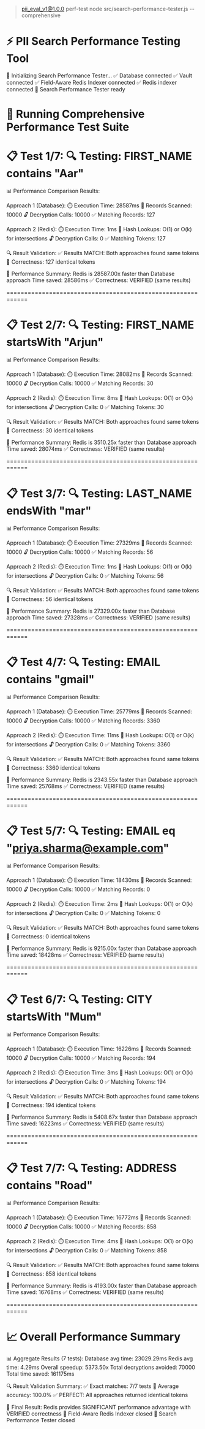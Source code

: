 
> pii_eval_v1@1.0.0 perf-test
> node src/search-performance-tester.js --comprehensive

⚡ PII Search Performance Testing Tool
=====================================

🚀 Initializing Search Performance Tester...
✅ Database connected
✅ Vault connected
✅ Field-Aware Redis Indexer connected
✅ Redis indexer connected
🎯 Search Performance Tester ready

🧪 Running Comprehensive Performance Test Suite
===============================================


📋 Test 1/7:
🔍 Testing: FIRST_NAME contains "Aar"
============================================================

📊 Performance Comparison Results:

Approach 1 (Database):
   ⏱️  Execution Time: 28587ms
   📄 Records Scanned: 10000
   🔓 Decryption Calls: 10000
   ✅ Matching Records: 127

Approach 2 (Redis):
   ⏱️  Execution Time: 1ms
   🔑 Hash Lookups: O(1) or O(k) for intersections
   🔓 Decryption Calls: 0
   ✅ Matching Tokens: 127

🔍 Result Validation:
   ✅ Results MATCH: Both approaches found same tokens
   🎯 Correctness: 127 identical tokens

🚀 Performance Summary:
   Redis is 28587.00x faster than Database approach
   Time saved: 28586ms
   ✅ Correctness: VERIFIED (same results)

============================================================


📋 Test 2/7:
🔍 Testing: FIRST_NAME startsWith "Arjun"
============================================================

📊 Performance Comparison Results:

Approach 1 (Database):
   ⏱️  Execution Time: 28082ms
   📄 Records Scanned: 10000
   🔓 Decryption Calls: 10000
   ✅ Matching Records: 30

Approach 2 (Redis):
   ⏱️  Execution Time: 8ms
   🔑 Hash Lookups: O(1) or O(k) for intersections
   🔓 Decryption Calls: 0
   ✅ Matching Tokens: 30

🔍 Result Validation:
   ✅ Results MATCH: Both approaches found same tokens
   🎯 Correctness: 30 identical tokens

🚀 Performance Summary:
   Redis is 3510.25x faster than Database approach
   Time saved: 28074ms
   ✅ Correctness: VERIFIED (same results)

============================================================


📋 Test 3/7:
🔍 Testing: LAST_NAME endsWith "mar"
============================================================

📊 Performance Comparison Results:

Approach 1 (Database):
   ⏱️  Execution Time: 27329ms
   📄 Records Scanned: 10000
   🔓 Decryption Calls: 10000
   ✅ Matching Records: 56

Approach 2 (Redis):
   ⏱️  Execution Time: 1ms
   🔑 Hash Lookups: O(1) or O(k) for intersections
   🔓 Decryption Calls: 0
   ✅ Matching Tokens: 56

🔍 Result Validation:
   ✅ Results MATCH: Both approaches found same tokens
   🎯 Correctness: 56 identical tokens

🚀 Performance Summary:
   Redis is 27329.00x faster than Database approach
   Time saved: 27328ms
   ✅ Correctness: VERIFIED (same results)

============================================================


📋 Test 4/7:
🔍 Testing: EMAIL contains "gmail"
============================================================

📊 Performance Comparison Results:

Approach 1 (Database):
   ⏱️  Execution Time: 25779ms
   📄 Records Scanned: 10000
   🔓 Decryption Calls: 10000
   ✅ Matching Records: 3360

Approach 2 (Redis):
   ⏱️  Execution Time: 11ms
   🔑 Hash Lookups: O(1) or O(k) for intersections
   🔓 Decryption Calls: 0
   ✅ Matching Tokens: 3360

🔍 Result Validation:
   ✅ Results MATCH: Both approaches found same tokens
   🎯 Correctness: 3360 identical tokens

🚀 Performance Summary:
   Redis is 2343.55x faster than Database approach
   Time saved: 25768ms
   ✅ Correctness: VERIFIED (same results)

============================================================


📋 Test 5/7:
🔍 Testing: EMAIL eq "priya.sharma@example.com"
============================================================

📊 Performance Comparison Results:

Approach 1 (Database):
   ⏱️  Execution Time: 18430ms
   📄 Records Scanned: 10000
   🔓 Decryption Calls: 10000
   ✅ Matching Records: 0

Approach 2 (Redis):
   ⏱️  Execution Time: 2ms
   🔑 Hash Lookups: O(1) or O(k) for intersections
   🔓 Decryption Calls: 0
   ✅ Matching Tokens: 0

🔍 Result Validation:
   ✅ Results MATCH: Both approaches found same tokens
   🎯 Correctness: 0 identical tokens

🚀 Performance Summary:
   Redis is 9215.00x faster than Database approach
   Time saved: 18428ms
   ✅ Correctness: VERIFIED (same results)

============================================================


📋 Test 6/7:
🔍 Testing: CITY startsWith "Mum"
============================================================

📊 Performance Comparison Results:

Approach 1 (Database):
   ⏱️  Execution Time: 16226ms
   📄 Records Scanned: 10000
   🔓 Decryption Calls: 10000
   ✅ Matching Records: 194

Approach 2 (Redis):
   ⏱️  Execution Time: 3ms
   🔑 Hash Lookups: O(1) or O(k) for intersections
   🔓 Decryption Calls: 0
   ✅ Matching Tokens: 194

🔍 Result Validation:
   ✅ Results MATCH: Both approaches found same tokens
   🎯 Correctness: 194 identical tokens

🚀 Performance Summary:
   Redis is 5408.67x faster than Database approach
   Time saved: 16223ms
   ✅ Correctness: VERIFIED (same results)

============================================================


📋 Test 7/7:
🔍 Testing: ADDRESS contains "Road"
============================================================

📊 Performance Comparison Results:

Approach 1 (Database):
   ⏱️  Execution Time: 16772ms
   📄 Records Scanned: 10000
   🔓 Decryption Calls: 10000
   ✅ Matching Records: 858

Approach 2 (Redis):
   ⏱️  Execution Time: 4ms
   🔑 Hash Lookups: O(1) or O(k) for intersections
   🔓 Decryption Calls: 0
   ✅ Matching Tokens: 858

🔍 Result Validation:
   ✅ Results MATCH: Both approaches found same tokens
   🎯 Correctness: 858 identical tokens

🚀 Performance Summary:
   Redis is 4193.00x faster than Database approach
   Time saved: 16768ms
   ✅ Correctness: VERIFIED (same results)

============================================================

📈 Overall Performance Summary
============================

📊 Aggregate Results (7 tests):
   Database avg time: 23029.29ms
   Redis avg time: 4.29ms
   Overall speedup: 5373.50x
   Total decryptions avoided: 70000
   Total time saved: 161175ms

🔍 Result Validation Summary:
   ✅ Exact matches: 7/7 tests
   🎯 Average accuracy: 100.0%
   ✅ PERFECT: All approaches returned identical tokens

🎯 Final Result: Redis provides SIGNIFICANT performance advantage with VERIFIED correctness
🛑 Field-Aware Redis Indexer closed
🛑 Search Performance Tester closed
